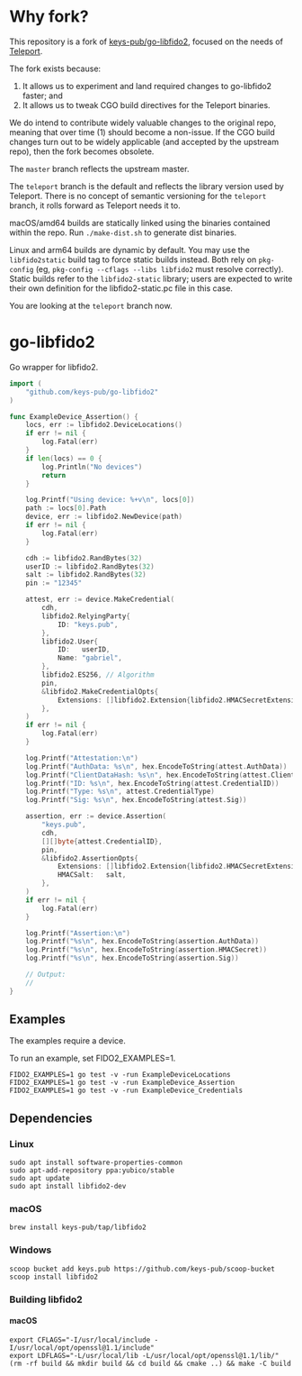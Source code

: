 # Why fork?

This repository is a fork of
[keys-pub/go-libfido2](https://github.com/keys-pub/go-libfido2/), focused on the
needs of [Teleport](https://github.com/gravitational/teleport).

The fork exists because:

1. It allows us to experiment and land required changes to go-libfido2 faster;
   and
2. It allows us to tweak CGO build directives for the Teleport binaries.

We do intend to contribute widely valuable changes to the original repo, meaning
that over time (1) should become a non-issue. If the CGO build changes turn out
to be widely applicable (and accepted by the upstream repo), then the fork
becomes obsolete.

The `master` branch reflects the upstream master.

The `teleport` branch is the default and reflects the library version used by
Teleport. There is no concept of semantic versioning for the `teleport` branch,
it rolls forward as Teleport needs it to.

macOS/amd64 builds are statically linked using the binaries contained within the
repo. Run `./make-dist.sh` to generate dist binaries.

Linux and arm64 builds are dynamic by default. You may use the `libfido2static`
build tag to force static builds instead. Both rely on `pkg-config` (eg,
`pkg-config --cflags --libs libfido2` must resolve correctly). Static builds
refer to the `libfido2-static` library; users are expected to write their own
definition for the libfido2-static.pc file in this case.

You are looking at the `teleport` branch now.

# go-libfido2

Go wrapper for libfido2.

```go
import (
    "github.com/keys-pub/go-libfido2"
)

func ExampleDevice_Assertion() {
    locs, err := libfido2.DeviceLocations()
    if err != nil {
        log.Fatal(err)
    }
    if len(locs) == 0 {
        log.Println("No devices")
        return
    }

    log.Printf("Using device: %+v\n", locs[0])
    path := locs[0].Path
    device, err := libfido2.NewDevice(path)
    if err != nil {
        log.Fatal(err)
    }

    cdh := libfido2.RandBytes(32)
    userID := libfido2.RandBytes(32)
    salt := libfido2.RandBytes(32)
    pin := "12345"

    attest, err := device.MakeCredential(
        cdh,
        libfido2.RelyingParty{
            ID: "keys.pub",
        },
        libfido2.User{
            ID:   userID,
            Name: "gabriel",
        },
        libfido2.ES256, // Algorithm
        pin,
        &libfido2.MakeCredentialOpts{
            Extensions: []libfido2.Extension{libfido2.HMACSecretExtension},
        },
    )
    if err != nil {
        log.Fatal(err)
    }

    log.Printf("Attestation:\n")
    log.Printf("AuthData: %s\n", hex.EncodeToString(attest.AuthData))
    log.Printf("ClientDataHash: %s\n", hex.EncodeToString(attest.ClientDataHash))
    log.Printf("ID: %s\n", hex.EncodeToString(attest.CredentialID))
    log.Printf("Type: %s\n", attest.CredentialType)
    log.Printf("Sig: %s\n", hex.EncodeToString(attest.Sig))

    assertion, err := device.Assertion(
        "keys.pub",
        cdh,
        [][]byte{attest.CredentialID},
        pin,
        &libfido2.AssertionOpts{
            Extensions: []libfido2.Extension{libfido2.HMACSecretExtension},
            HMACSalt:   salt,
        },
    )
    if err != nil {
        log.Fatal(err)
    }

    log.Printf("Assertion:\n")
    log.Printf("%s\n", hex.EncodeToString(assertion.AuthData))
    log.Printf("%s\n", hex.EncodeToString(assertion.HMACSecret))
    log.Printf("%s\n", hex.EncodeToString(assertion.Sig))

    // Output:
    //
}
```

## Examples

The examples require a device.

To run an example, set FIDO2_EXAMPLES=1.

```shell
FIDO2_EXAMPLES=1 go test -v -run ExampleDeviceLocations
FIDO2_EXAMPLES=1 go test -v -run ExampleDevice_Assertion
FIDO2_EXAMPLES=1 go test -v -run ExampleDevice_Credentials
```

## Dependencies

### Linux

```shell
sudo apt install software-properties-common
sudo apt-add-repository ppa:yubico/stable
sudo apt update
sudo apt install libfido2-dev
```

### macOS

```shell
brew install keys-pub/tap/libfido2
```

### Windows

```shell
scoop bucket add keys.pub https://github.com/keys-pub/scoop-bucket
scoop install libfido2
```


### Building libfido2

#### macOS

```shell
export CFLAGS="-I/usr/local/include -I/usr/local/opt/openssl@1.1/include"
export LDFLAGS="-L/usr/local/lib -L/usr/local/opt/openssl@1.1/lib/"
(rm -rf build && mkdir build && cd build && cmake ..) && make -C build
```
